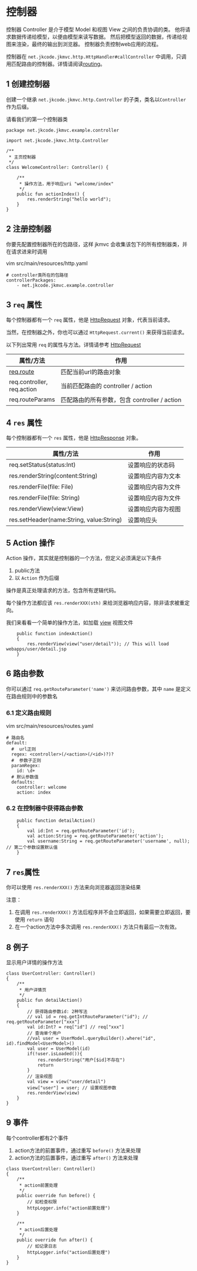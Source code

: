 # 控制器

控制器 Controller 是介于模型 Model 和视图 View 之间的负责协调的类。 他将请求数据传递给模型，以便由模型来读写数据。 然后把模型返回的数据，传递给视图来渲染，最终的输出到浏览器。 控制器负责控制web应用的流程。

控制器在 `net.jkcode.jkmvc.http.HttpHandler#callController` 中调用，只调用匹配路由的控制器。详情请阅读[routing](routing.cn.md)。

## 1 创建控制器

创建一个继承 `net.jkcode.jkmvc.http.Controller` 的子类，类名以`Controller`作为后缀。

请看我们的第一个控制器类

```
package net.jkcode.jkmvc.example.controller

import net.jkcode.jkmvc.http.Controller

/**
 * 主页控制器
 */
class WelcomeController: Controller() {

    /**
     * 操作方法，用于响应uri "welcome/index"
     */
    public fun actionIndex() {
        res.renderString("hello world");
    }
}
```

## 2 注册控制器

你要先配置控制器所在的包路径，这样 jkmvc 会收集该包下的所有控制器类，并在请求进来时调用

vim src/main/resources/http.yaml

```
# controller类所在的包路径
controllerPackages:
    - net.jkcode.jkmvc.example.controller
```

## 3 `req` 属性

每个控制器都有一个 `req` 属性，他是 [HttpRequest](request.cn.md) 对象，代表当前请求。

当然，在控制器之外，你也可以通过 `HttpRequest.current()` 来获得当前请求。

以下列出常用 `req` 的属性与方法。详情请参考 [HttpRequest](request.cn.md)

属性/方法 | 作用
--- | ---
[req.route](route.cn.md) | 匹配当前url的路由对象
req.controller, <br /> req.action | 当前匹配路由的 controller / action
req.routeParams | 匹配路由的所有参数，包含 controller / action

## 4 `res` 属性

每个控制器都有一个 `res` 属性，他是 [HttpResponse](response.cn.md) 对象。

属性/方法 | 作用
--- | ---
req.setStatus(status:Int)| 设置响应的状态码
res.renderString(content:String) | 设置响应内容为文本
res.renderFile(file: File) | 设置响应内容为文件
res.renderFile(file: String) | 设置响应内容为文件
res.renderView(view:View) | 设置响应内容为视图
res.setHeader(name:String, value:String) | 设置响应头

## 5 Action 操作

Action 操作，其实就是控制器的一个方法，但定义必须满足以下条件
1. public方法
2. 以 `Action` 作为后缀

操作是真正处理请求的方法，包含所有逻辑代码。

每个操作方法都应该 `res.renderXXX(sth)` 来给浏览器响应内容，除非请求被重定向。

我们来看看一个简单的操作方法，如加载 [view](view.cn.md) 视图文件

```
	public function indexAction()
	{
		res.renderView(view("user/detail")); // This will load webapps/user/detail.jsp
	}
```

## 6 路由参数

你可以通过 `req.getRouteParameter('name')` 来访问路由参数，其中 `name` 是定义在路由规则中的参数名

### 6.1 定义路由规则

vim src/main/resources/routes.yaml

```
# 路由名
default:
  #  url正则
  regex: <controller>(/<action>(/<id>)?)?
  #  参数子正则
  paramRegex:
    id: \d+
  # 默认参数值
  defaults:
    controller: welcome
    action: index
```

### 6.2 在控制器中获得路由参数

```
	public function detailAction()
	{
		val id:Int = req.getRouteParameter('id');
		val action:String = req.getRouteParameter('action');
		val username:String = req.getRouteParameter('username', null); // 第二个参数设置默认值
	}
```

## 7 `res`属性

你可以使用 `res.renderXXX()` 方法来向浏览器返回渲染结果

注意：

1. 在调用 `res.renderXXX()` 方法后程序并不会立即返回，如果需要立即返回，要使用 `return` 语句
2. 在一个action方法中多次调用 `res.renderXXX()` 方法只有最后一次有效。


## 8 例子

显示用户详情的操作方法

```
class UserController: Controller()
{
    /**
     * 用户详情页
     */
    public fun detailAction()
    {
        // 获得路由参数id: 2种写法
        // val id = req.getIntRouteParameter("id"); // req.getRouteParameter["xxx"]
        val id:Int? = req["id"] // req["xxx"]
        // 查询单个用户
        //val user = UserModel.queryBuilder().where("id", id).findModel<UserModel>()
        val user = UserModel(id)
        if(!user.isLoaded()){
            res.renderString("用户[$id]不存在")
            return
        }
        // 渲染视图
        val view = view("user/detail")
        view["user"] = user; // 设置视图参数
        res.renderView(view)
    }
}
```

## 9 事件

每个controller都有2个事件

1. action方法的前置事件，通过重写 `before()` 方法来处理
2. action方法的后置事件，通过重写 `after()` 方法来处理

```
class UserController: Controller()
{
    /**
     * action前置处理
     */
    public override fun before() {
        // 如检查权限
        httpLogger.info("action前置处理")
    }

    /**
     * action后置处理
     */
    public override fun after() {
        // 如记录日志
        httpLogger.info("action后置处理")
    }
}
```
